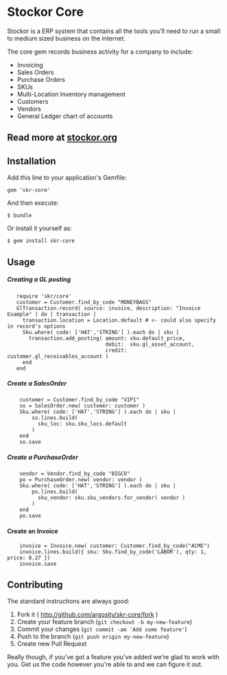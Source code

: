 # Stockor Core

Stockor is a ERP system that contains all the tools you'll need to run a small to medium sized business on the internet.

The core gem records business activity for a company to include:

 * Invoicing
 * Sales Orders
 * Purchase Orders
 * SKUs
 * Multi-Location Inventory management
 * Customers
 * Vendors
 * General Ledger chart of accounts

## Read more at [stockor.org](http://stockor.org/)

## Installation

Add this line to your application's Gemfile:

    gem 'skr-core'

And then execute:

    $ bundle

Or install it yourself as:

    $ gem install skr-core

Usage
------------------------------

##### Creating a GL posting

       require 'skr/core'
       customer = Customer.find_by_code "MONEYBAGS"
       GlTransaction.record( source: invoice, description: "Invoice Example" ) do | transaction |
         transaction.location = Location.default # <- could also specify in record's options
         Sku.where( code: ['HAT','STRING'] ).each do | sku |
           transaction.add_posting( amount: sku.default_price,
                                    debit:  sku.gl_asset_account,
                                    credit: customer.gl_receivables_account )
         end
       end

##### Create a SalesOrder

        customer = Customer.find_by_code "VIP1"
        so = SalesOrder.new( customer: customer )
        Sku.where( code: ['HAT','STRING'] ).each do | sku |
            so.lines.build(
              sku_loc: sku.sku_locs.default
            )
        end
        so.save

##### Create a PurchaseOrder

        vendor = Vendor.find_by_code "BIGCO"
        po = PurchaseOrder.new( vendor: vendor )
        Sku.where( code: ['HAT','STRING'] ).each do | sku |
            po.lines.build(
              sku_vendor: sku.sku_vendors.for_vendor( vendor )
            )
        end
        po.save

#### Create an Invoice

        invoice = Invoice.new( customer: Customer.find_by_code("ACME")
        invoice.lines.build({ sku: Sku.find_by_code('LABOR'), qty: 1, price: 8.27 })
        invoice.save


## Contributing

The standard instructions are always good:

 1. Fork it ( http://github.com/argosity/skr-core/fork )
 2. Create your feature branch (`git checkout -b my-new-feature`)
 3. Commit your changes (`git commit -am 'Add some feature'`)
 4. Push to the branch (`git push origin my-new-feature`)
 5. Create new Pull Request


Really though, if you've got a feature you've added we're glad to work with you.  Get us the code however you're able to and we can figure it out.
